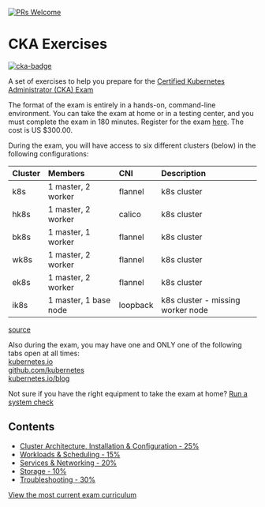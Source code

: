 [![PRs Welcome](https://img.shields.io/badge/PRs-welcome-brightgreen.svg?style=flat-square)](http://makeapullrequest.com)

# CKA Exercises

[![cka-badge](https://training.linuxfoundation.org/wp-content/uploads/2019/03/logo_cka_whitetext-300x293.png)](https://training.linuxfoundation.org/certification/certified-kubernetes-administrator-cka/)

A set of exercises to help you prepare for the [Certified Kubernetes Administrator (CKA) Exam](https://www.cncf.io/certification/cka/)

The format of the exam is entirely in a hands-on, command-line environment. You can take the exam at home or in a testing center, and you must complete the exam in 180 minutes. Register for the exam [here](https://www.cncf.io/certification/cka/). The cost is US $300.00.

During the exam, you will have access to six different clusters (below) in the following configurations:

| Cluster | Members                | CNI      | Description                        |
| :------ | :--------------------- | :------- | :--------------------------------- |
| k8s     | 1 master\, 2 worker    | flannel  | k8s cluster                        |
| hk8s    | 1 master\, 2 worker    | calico   | k8s cluster                        |
| bk8s    | 1 master\, 1 worker    | flannel  | k8s cluster                        |
| wk8s    | 1 master\, 2 worker    | flannel  | k8s cluster                        |
| ek8s    | 1 master\, 2 worker    | flannel  | k8s cluster                        |
| ik8s    | 1 master\, 1 base node | loopback | k8s cluster \- missing worker node |

[source](https://docs.linuxfoundation.org/tc-docs/certification/tips-cka-and-ckad#cka-and-ckad-environment)

Also during the exam, you may have one and ONLY one of the following tabs open at all times:  
[kubernetes.io](https://kubernetes.io/docs/home/)  
[github.com/kubernetes](https://github.com/kubernetes/)  
[kubernetes.io/blog](https://kubernetes.io/blog/)

Not sure if you have the right equipment to take the exam at home? [Run a system check](https://www.examslocal.com/ScheduleExam/Home/CompatibilityCheck)

## Contents

- [Cluster Architecture, Installation & Configuration - 25%](core_concepts.md)
- [Workloads & Scheduling - 15%](scheduling.md)
- [Services & Networking - 20%](networking.md)
- [Storage - 10%](storage.md)
- [Troubleshooting - 30%](troubleshooting.md)

[View the most current exam curriculum](https://github.com/cncf/curriculum)
